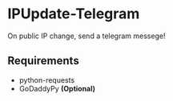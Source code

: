 # IPUpdate-Telegram #
On public IP change, send a telegram messege!

## Requirements ##
* python-requests 
* GoDaddyPy **(Optional)**
